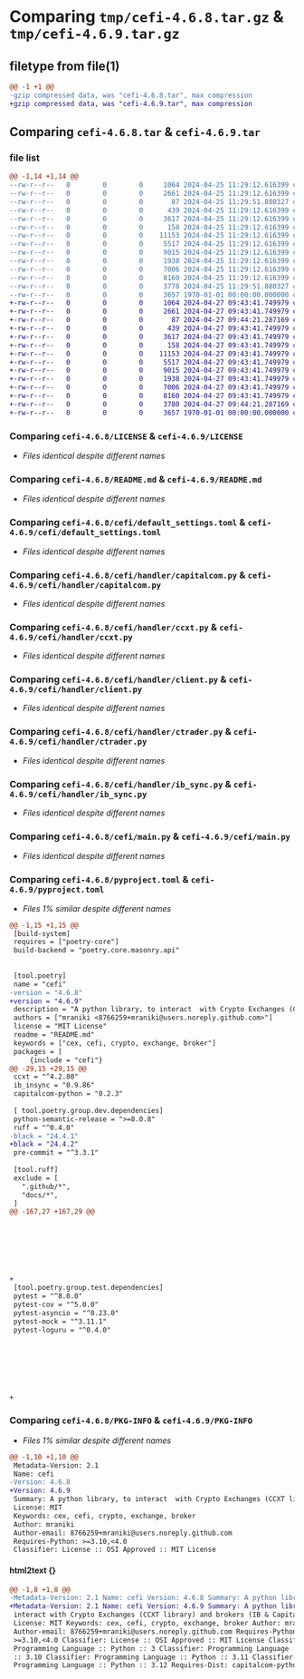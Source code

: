 # Comparing `tmp/cefi-4.6.8.tar.gz` & `tmp/cefi-4.6.9.tar.gz`

## filetype from file(1)

```diff
@@ -1 +1 @@
-gzip compressed data, was "cefi-4.6.8.tar", max compression
+gzip compressed data, was "cefi-4.6.9.tar", max compression
```

## Comparing `cefi-4.6.8.tar` & `cefi-4.6.9.tar`

### file list

```diff
@@ -1,14 +1,14 @@
--rw-r--r--   0        0        0     1064 2024-04-25 11:29:12.616399 cefi-4.6.8/LICENSE
--rw-r--r--   0        0        0     2661 2024-04-25 11:29:12.616399 cefi-4.6.8/README.md
--rw-r--r--   0        0        0       87 2024-04-25 11:29:51.880327 cefi-4.6.8/cefi/__init__.py
--rw-r--r--   0        0        0      439 2024-04-25 11:29:12.616399 cefi-4.6.8/cefi/config.py
--rw-r--r--   0        0        0     3617 2024-04-25 11:29:12.616399 cefi-4.6.8/cefi/default_settings.toml
--rw-r--r--   0        0        0      158 2024-04-25 11:29:12.616399 cefi-4.6.8/cefi/handler/__init__.py
--rw-r--r--   0        0        0    11153 2024-04-25 11:29:12.616399 cefi-4.6.8/cefi/handler/capitalcom.py
--rw-r--r--   0        0        0     5517 2024-04-25 11:29:12.616399 cefi-4.6.8/cefi/handler/ccxt.py
--rw-r--r--   0        0        0     9015 2024-04-25 11:29:12.616399 cefi-4.6.8/cefi/handler/client.py
--rw-r--r--   0        0        0     1938 2024-04-25 11:29:12.616399 cefi-4.6.8/cefi/handler/ctrader.py
--rw-r--r--   0        0        0     7006 2024-04-25 11:29:12.616399 cefi-4.6.8/cefi/handler/ib_sync.py
--rw-r--r--   0        0        0     8160 2024-04-25 11:29:12.616399 cefi-4.6.8/cefi/main.py
--rw-r--r--   0        0        0     3778 2024-04-25 11:29:51.880327 cefi-4.6.8/pyproject.toml
--rw-r--r--   0        0        0     3657 1970-01-01 00:00:00.000000 cefi-4.6.8/PKG-INFO
+-rw-r--r--   0        0        0     1064 2024-04-27 09:43:41.749979 cefi-4.6.9/LICENSE
+-rw-r--r--   0        0        0     2661 2024-04-27 09:43:41.749979 cefi-4.6.9/README.md
+-rw-r--r--   0        0        0       87 2024-04-27 09:44:21.287169 cefi-4.6.9/cefi/__init__.py
+-rw-r--r--   0        0        0      439 2024-04-27 09:43:41.749979 cefi-4.6.9/cefi/config.py
+-rw-r--r--   0        0        0     3617 2024-04-27 09:43:41.749979 cefi-4.6.9/cefi/default_settings.toml
+-rw-r--r--   0        0        0      158 2024-04-27 09:43:41.749979 cefi-4.6.9/cefi/handler/__init__.py
+-rw-r--r--   0        0        0    11153 2024-04-27 09:43:41.749979 cefi-4.6.9/cefi/handler/capitalcom.py
+-rw-r--r--   0        0        0     5517 2024-04-27 09:43:41.749979 cefi-4.6.9/cefi/handler/ccxt.py
+-rw-r--r--   0        0        0     9015 2024-04-27 09:43:41.749979 cefi-4.6.9/cefi/handler/client.py
+-rw-r--r--   0        0        0     1938 2024-04-27 09:43:41.749979 cefi-4.6.9/cefi/handler/ctrader.py
+-rw-r--r--   0        0        0     7006 2024-04-27 09:43:41.749979 cefi-4.6.9/cefi/handler/ib_sync.py
+-rw-r--r--   0        0        0     8160 2024-04-27 09:43:41.749979 cefi-4.6.9/cefi/main.py
+-rw-r--r--   0        0        0     3780 2024-04-27 09:44:21.287169 cefi-4.6.9/pyproject.toml
+-rw-r--r--   0        0        0     3657 1970-01-01 00:00:00.000000 cefi-4.6.9/PKG-INFO
```

### Comparing `cefi-4.6.8/LICENSE` & `cefi-4.6.9/LICENSE`

 * *Files identical despite different names*

### Comparing `cefi-4.6.8/README.md` & `cefi-4.6.9/README.md`

 * *Files identical despite different names*

### Comparing `cefi-4.6.8/cefi/default_settings.toml` & `cefi-4.6.9/cefi/default_settings.toml`

 * *Files identical despite different names*

### Comparing `cefi-4.6.8/cefi/handler/capitalcom.py` & `cefi-4.6.9/cefi/handler/capitalcom.py`

 * *Files identical despite different names*

### Comparing `cefi-4.6.8/cefi/handler/ccxt.py` & `cefi-4.6.9/cefi/handler/ccxt.py`

 * *Files identical despite different names*

### Comparing `cefi-4.6.8/cefi/handler/client.py` & `cefi-4.6.9/cefi/handler/client.py`

 * *Files identical despite different names*

### Comparing `cefi-4.6.8/cefi/handler/ctrader.py` & `cefi-4.6.9/cefi/handler/ctrader.py`

 * *Files identical despite different names*

### Comparing `cefi-4.6.8/cefi/handler/ib_sync.py` & `cefi-4.6.9/cefi/handler/ib_sync.py`

 * *Files identical despite different names*

### Comparing `cefi-4.6.8/cefi/main.py` & `cefi-4.6.9/cefi/main.py`

 * *Files identical despite different names*

### Comparing `cefi-4.6.8/pyproject.toml` & `cefi-4.6.9/pyproject.toml`

 * *Files 1% similar despite different names*

```diff
@@ -1,15 +1,15 @@
 [build-system]
 requires = ["poetry-core"]
 build-backend = "poetry.core.masonry.api"
 
 
 [tool.poetry]
 name = "cefi"
-version = "4.6.8"
+version = "4.6.9"
 description = "A python library, to interact  with Crypto Exchanges (CCXT library) and brokers (IB & Capital.com)"
 authors = ["mraniki <8766259+mraniki@users.noreply.github.com>"]
 license = "MIT License"
 readme = "README.md"
 keywords = ["cex, cefi, crypto, exchange, broker"]
 packages = [
     {include = "cefi"}
@@ -29,15 +29,15 @@
 ccxt = "^4.2.80"
 ib_insync = "0.9.86"
 capitalcom-python = "0.2.3"
 
 [ tool.poetry.group.dev.dependencies]
 python-semantic-release = ">=8.0.8"
 ruff = "^0.4.0"
-black = "24.4.1"
+black = "24.4.2"
 pre-commit = "^3.3.1"
 
 [tool.ruff]
 exclude = [
   ".github/*",
   "docs/*",
 ]
@@ -167,27 +167,29 @@
 
 
 
 
 
 
 
+
 [tool.poetry.group.test.dependencies]
 pytest = "^8.0.0"
 pytest-cov = "^5.0.0"
 pytest-asyncio = "^0.23.0"
 pytest-mock = "^3.11.1"
 pytest-loguru = "^0.4.0"
 
 
 
 
 
 
 
+
```

### Comparing `cefi-4.6.8/PKG-INFO` & `cefi-4.6.9/PKG-INFO`

 * *Files 1% similar despite different names*

```diff
@@ -1,10 +1,10 @@
 Metadata-Version: 2.1
 Name: cefi
-Version: 4.6.8
+Version: 4.6.9
 Summary: A python library, to interact  with Crypto Exchanges (CCXT library) and brokers (IB & Capital.com)
 License: MIT
 Keywords: cex, cefi, crypto, exchange, broker
 Author: mraniki
 Author-email: 8766259+mraniki@users.noreply.github.com
 Requires-Python: >=3.10,<4.0
 Classifier: License :: OSI Approved :: MIT License
```

#### html2text {}

```diff
@@ -1,8 +1,8 @@
-Metadata-Version: 2.1 Name: cefi Version: 4.6.8 Summary: A python library, to
+Metadata-Version: 2.1 Name: cefi Version: 4.6.9 Summary: A python library, to
 interact with Crypto Exchanges (CCXT library) and brokers (IB & Capital.com)
 License: MIT Keywords: cex, cefi, crypto, exchange, broker Author: mraniki
 Author-email: 8766259+mraniki@users.noreply.github.com Requires-Python:
 >=3.10,<4.0 Classifier: License :: OSI Approved :: MIT License Classifier:
 Programming Language :: Python :: 3 Classifier: Programming Language :: Python
 :: 3.10 Classifier: Programming Language :: Python :: 3.11 Classifier:
 Programming Language :: Python :: 3.12 Requires-Dist: capitalcom-python
```

